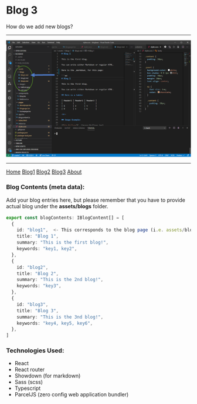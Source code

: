 # Blog 3

<div class="panel">
  How do we add new blogs?
  <hr>
  <img src="../images/screenshot.png">
  <hr>
  <a href="/">Home</a>
  <a href="blog1">Blog1</a>
  <a href="blog2">Blog2</a>
  <a href="blog3">Blog3</a>
  <a href="/about">About</a>
</div>

### Blog Contents (meta data):

Add your blog entries here, but please remember that you have to provide actual blog under the **assets/blogs** folder.

```ts
export const blogContents: IBlogContent[] = [
  {
    id: "blog1",  <- This corresponds to the blog page (i.e. assets/blogs/blog1.md)
    title: "Blog 1",
    summary: "This is the first blog!",
    keywords: "key1, key2",
  },
  {
    id: "blog2",
    title: "Blog 2",
    summary: "This is the 2nd blog!",
    keywords: "key3",
  },
  {
    id: "blog3",
    title: "Blog 3",
    summary: "This is the 3nd blog!",
    keywords: "key4, key5, key6",
  },
]
```

### Technologies Used:

- React
- React router
- Showdown (for markdown)
- Sass (scss)
- Typescript
- ParcelJS (zero config web application bundler)
